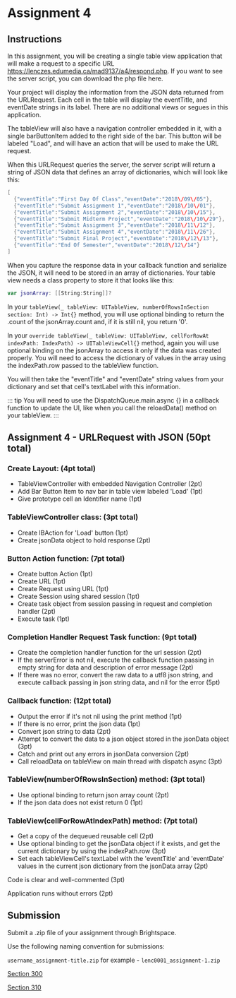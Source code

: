 # Assignment 4

## Instructions

In this assignment, you will be creating a single table view application that will make a request to a specific URL https://lenczes.edumedia.ca/mad9137/a4/respond.php. If you want to see the server script, you can download the php file here.

Your project will display the information from the JSON data returned from the URLRequest. Each cell in the table will display the eventTitle, and eventDate strings in its label. There are no additional views or segues in this application.

The tableView will also have a navigation controller embedded in it, with a single barButtonItem added to the right side of the bar. This button will be labeled "Load", and will have an action that will be used to make the URL request.

When this URLRequest queries the server, the server script will return a string of JSON data that defines an array of dictionaries, which will look like this:

```swift
[
  {"eventTitle":"First Day Of Class","eventDate":"2018\/09\/05"},
  {"eventTitle":"Submit Assignment 1","eventDate":"2018\/10\/01"},
  {"eventTitle":"Submit Assignment 2","eventDate":"2018\/10\/15"},
  {"eventTitle":"Submit Midterm Project","eventDate":"2018\/10\/29"},
  {"eventTitle":"Submit Assignment 3","eventDate":"2018\/11\/12"},
  {"eventTitle":"Submit Assignment 4","eventDate":"2018\/11\/26"},
  {"eventTitle":"Submit Final Project","eventDate":"2018\/12\/13"},
  {"eventTitle":"End Of Semester","eventDate":"2018\/12\/14"}
]
```

When you capture the response data in your callback function and serialize the JSON, it will need to be stored in an array of dictionaries. Your table view needs a class property to store it that looks like this:

```swift
var jsonArray: [[String:String]]?
```

In your `tableView(_ tableView: UITableView, numberOfRowsInSection section: Int) -> Int{}` method, you will use optional binding to return the .count of the jsonArray.count and, if it is still nil, you return '0'.

In your `override tableView(_ tableView: UITableView, cellForRowAt indexPath: IndexPath) -> UITableViewCell{}` method, again you will use optional binding on the jsonArray to access it only if the data was created properly. You will need to access the dictionary of values in the array using the indexPath.row passed to the tableView function.

You will then take the "eventTitle" and "eventDate" string values from your dictionary and set that cell's textLabel with this information.

::: tip
You will need to use the DispatchQueue.main.async {} in a callback function to update the UI, like when you call the reloadData() method on your tableView.
:::

## Assignment 4 - URLRequest with JSON (50pt total)

### Create Layout: (4pt total)

- TableViewController with embedded Navigation Controller (2pt)
- Add Bar Button Item to nav bar in table view labeled 'Load' (1pt)
- Give prototype cell an Identifier name (1pt)

### TableViewController class: (3pt total)

- Create IBAction for 'Load' button (1pt)
- Create jsonData object to hold response (2pt)

### Button Action function: (7pt total)

- Create button Action (1pt)
- Create URL (1pt)
- Create Request using URL (1pt)
- Create Session using shared session (1pt)
- Create task object from session passing in request and completion handler (2pt)
- Execute task (1pt)

### Completion Handler Request Task function: (9pt total)

- Create the completion handler function for the url session (2pt)
- If the serverError is not nil, execute the callback function passing in empty string for data and description of error message (2pt)
- If there was no error, convert the raw data to a utf8 json string, and execute callback passing in json string data, and nil for the error (5pt)

### Callback function: (12pt total)

- Output the error if it's not nil using the print method (1pt)
- If there is no error, print the json data (1pt)
- Convert json string to data (2pt)
- Attempt to convert the data to a json object stored in the jsonData object (3pt)
- Catch and print out any errors in jsonData conversion (2pt)
- Call reloadData on tableView on main thread with dispatch async (3pt)

### TableView(numberOfRowsInSection) method: (3pt total)

- Use optional binding to return json array count (2pt)
- If the json data does not exist return 0 (1pt)

### TableView(cellForRowAtIndexPath) method: (7pt total)

- Get a copy of the dequeued reusable cell (2pt)
- Use optional binding to get the jsonData object if it exists, and get the current dictionary by using the indexPath.row (3pt)
- Set each tableViewCell's textLabel with the 'eventTitle' and 'eventDate' values in the current json dictionary from the jsonData array (2pt)

Code is clear and well-commented (3pt)

Application runs without errors (2pt)

## Submission

Submit a .zip file of your assignment through Brightspace.

Use the following naming convention for submissions:

`username_assignment-title.zip` for example - `lenc0001_assignment-1.zip`

[Section 300](https://brightspace.algonquincollege.com/d2l/lms/dropbox/user/folders_list.d2l?ou=196083&isprv=0)

[Section 310](https://brightspace.algonquincollege.com/d2l/lms/dropbox/user/folders_list.d2l?ou=196084&isprv=0)
